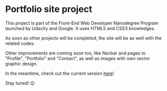 # Portfolio site project

This project is part of the Front-End Web Developer Nanodegree Program launched by Udacity and Google. It uses HTML5 and CSS3 knowledges.

As soon as other projects will be completed, the site will be as well with the related codes.

Other improvements are coming soon too, like Navbar and pages to "Profile", "Portfolio" and "Contact", as well as images with own vector graphic design.

In the meantime, check out the current version [here](https://tooonia.github.io/Portfolio/)!

Stay tuned! :wink:
